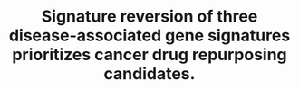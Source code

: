 ---
authors: Fisher JL, Wilk EJ, Oza VH, Gary SE, Howton TC, Flanary VL, Clark AD, Hjelmeland
  AB, Lasseigne BN
carousel: false
doi: 10.1002/2211-5463.13796
featured: false
issue: '5'
journal: FEBS open bio
keywords: '["Gene Expression Profiling", "cancer", "Drug Repositioning", "glioblastoma",
  "Animals", "Glioblastoma", "Gene Expression Regulation, Neoplastic", "gene signature",
  "Mice", "Brain Neoplasms", "transcriptomic signature", "Xenograft Model Antitumor
  Assays", "Transcriptome", "Antineoplastic Agents", "Neoplasms", "Cell Line, Tumor",
  "drug repurposing", "Humans"]'
landmark: false
layout: ../../layouts/Publication.astro
page: 803-830
pmcid: PMC11073506
pmid: 38531616
r03: R03OD030604
title: Signature reversion of three disease-associated gene signatures prioritizes
  cancer drug repurposing candidates.
volume: '14'
year: 2024

---